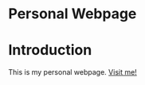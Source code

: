 Personal Webpage
====================
# Introduction
This is my personal webpage. [Visit me!](http://stlong0521.github.io/)
